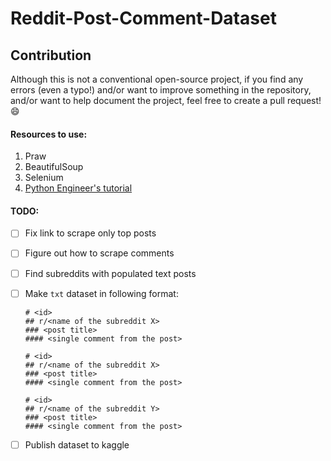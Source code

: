 # Reddit-Post-Comment-Dataset

## Contribution

Although this is not a conventional open-source project, if you find any errors (even a typo!) and/or want to improve something in the repository, and/or want to help document the project, feel free to create a pull request! 😄

#### Resources to use:

1. Praw
1. BeautifulSoup
1. Selenium
1. [Python Engineer's tutorial](https://www.youtube.com/watch?v=8VZhog5C3bU&ab_channel=PythonEngineer)

#### TODO:

- [ ] Fix link to scrape only top posts
- [ ] Figure out how to scrape comments
- [ ] Find subreddits with populated text posts
- [ ] Make `txt` dataset in following format:

  ```
  # <id>
  ## r/<name of the subreddit X>
  ### <post title>
  #### <single comment from the post>

  # <id>
  ## r/<name of the subreddit X>
  ### <post title>
  #### <single comment from the post>

  # <id>
  ## r/<name of the subreddit Y>
  ### <post title>
  #### <single comment from the post>
  ```

- [ ] Publish dataset to kaggle
